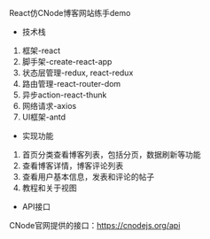 React仿CNode博客网站练手demo

- 技术栈

1. 框架-react
2. 脚手架-create-react-app
3. 状态层管理-redux, react-redux
4. 路由管理-react-router-dom
5. 异步action-react-thunk
6. 网络请求-axios
7. UI框架-antd

- 实现功能

1. 首页分类查看博客列表，包括分页，数据刷新等功能
2. 查看博客详情，博客评论列表
3. 查看用户基本信息，发表和评论的帖子
4. 教程和关于视图

- API接口

CNode官网提供的接口：https://cnodejs.org/api 


